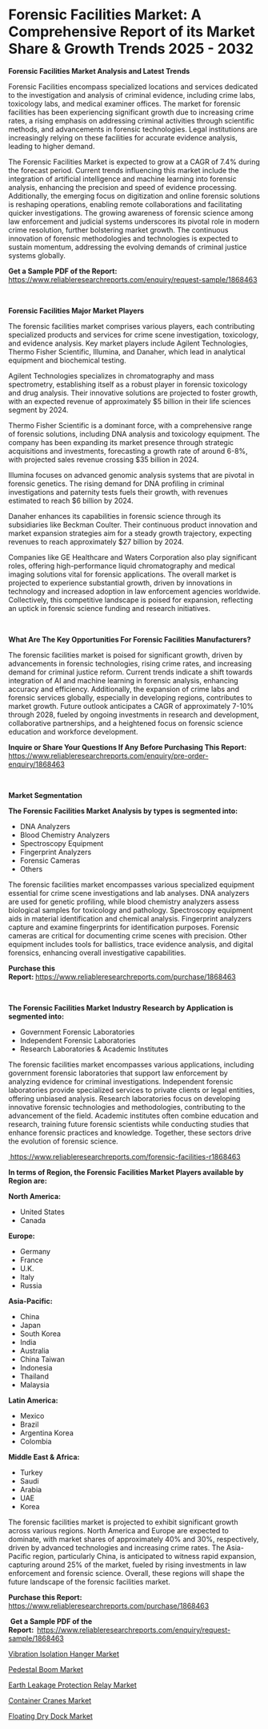 <p><h1>Forensic Facilities Market: A Comprehensive Report of its Market Share & Growth Trends 2025 - 2032</h1></p><p><strong>Forensic Facilities Market Analysis and Latest Trends</strong></p>
<p><p>Forensic Facilities encompass specialized locations and services dedicated to the investigation and analysis of criminal evidence, including crime labs, toxicology labs, and medical examiner offices. The market for forensic facilities has been experiencing significant growth due to increasing crime rates, a rising emphasis on addressing criminal activities through scientific methods, and advancements in forensic technologies. Legal institutions are increasingly relying on these facilities for accurate evidence analysis, leading to higher demand.</p><p>The Forensic Facilities Market is expected to grow at a CAGR of 7.4% during the forecast period. Current trends influencing this market include the integration of artificial intelligence and machine learning into forensic analysis, enhancing the precision and speed of evidence processing. Additionally, the emerging focus on digitization and online forensic solutions is reshaping operations, enabling remote collaborations and facilitating quicker investigations. The growing awareness of forensic science among law enforcement and judicial systems underscores its pivotal role in modern crime resolution, further bolstering market growth. The continuous innovation of forensic methodologies and technologies is expected to sustain momentum, addressing the evolving demands of criminal justice systems globally.</p></p>
<p><strong>Get a Sample PDF of the Report:&nbsp;</strong> <a href="https://www.reliableresearchreports.com/enquiry/request-sample/1868463?utm_campaign=10&utm_medium=2&utm_source=Github&utm_content=ia&utm_term=16022025&utm_id=forensic-facilities">https://www.reliableresearchreports.com/enquiry/request-sample/1868463</a></p>
<p>&nbsp;</p>
<p><strong>Forensic Facilities Major Market Players</strong></p>
<p><p>The forensic facilities market comprises various players, each contributing specialized products and services for crime scene investigation, toxicology, and evidence analysis. Key market players include Agilent Technologies, Thermo Fisher Scientific, Illumina, and Danaher, which lead in analytical equipment and biochemical testing. </p><p>Agilent Technologies specializes in chromatography and mass spectrometry, establishing itself as a robust player in forensic toxicology and drug analysis. Their innovative solutions are projected to foster growth, with an expected revenue of approximately $5 billion in their life sciences segment by 2024.</p><p>Thermo Fisher Scientific is a dominant force, with a comprehensive range of forensic solutions, including DNA analysis and toxicology equipment. The company has been expanding its market presence through strategic acquisitions and investments, forecasting a growth rate of around 6-8%, with projected sales revenue crossing $35 billion in 2024.</p><p>Illumina focuses on advanced genomic analysis systems that are pivotal in forensic genetics. The rising demand for DNA profiling in criminal investigations and paternity tests fuels their growth, with revenues estimated to reach $6 billion by 2024.</p><p>Danaher enhances its capabilities in forensic science through its subsidiaries like Beckman Coulter. Their continuous product innovation and market expansion strategies aim for a steady growth trajectory, expecting revenues to reach approximately $27 billion by 2024.</p><p>Companies like GE Healthcare and Waters Corporation also play significant roles, offering high-performance liquid chromatography and medical imaging solutions vital for forensic applications. The overall market is projected to experience substantial growth, driven by innovations in technology and increased adoption in law enforcement agencies worldwide. Collectively, this competitive landscape is poised for expansion, reflecting an uptick in forensic science funding and research initiatives.</p></p>
<p>&nbsp;</p>
<p><strong>What Are The Key Opportunities For Forensic Facilities Manufacturers?</strong></p>
<p><p>The forensic facilities market is poised for significant growth, driven by advancements in forensic technologies, rising crime rates, and increasing demand for criminal justice reform. Current trends indicate a shift towards integration of AI and machine learning in forensic analysis, enhancing accuracy and efficiency. Additionally, the expansion of crime labs and forensic services globally, especially in developing regions, contributes to market growth. Future outlook anticipates a CAGR of approximately 7-10% through 2028, fueled by ongoing investments in research and development, collaborative partnerships, and a heightened focus on forensic science education and workforce development.</p></p>
<p><strong>Inquire or Share Your Questions If Any Before Purchasing This Report:</strong> <a href="https://www.reliableresearchreports.com/enquiry/pre-order-enquiry/1868463?utm_campaign=10&utm_medium=2&utm_source=Github&utm_content=ia&utm_term=16022025&utm_id=forensic-facilities">https://www.reliableresearchreports.com/enquiry/pre-order-enquiry/1868463</a></p>
<p>&nbsp;</p>
<p><strong>Market Segmentation</strong></p>
<p><strong>The Forensic Facilities Market Analysis by types is segmented into:</strong></p>
<p><ul><li>DNA Analyzers</li><li>Blood Chemistry Analyzers</li><li>Spectroscopy Equipment</li><li>Fingerprint Analyzers</li><li>Forensic Cameras</li><li>Others</li></ul></p>
<p><p>The forensic facilities market encompasses various specialized equipment essential for crime scene investigations and lab analyses. DNA analyzers are used for genetic profiling, while blood chemistry analyzers assess biological samples for toxicology and pathology. Spectroscopy equipment aids in material identification and chemical analysis. Fingerprint analyzers capture and examine fingerprints for identification purposes. Forensic cameras are critical for documenting crime scenes with precision. Other equipment includes tools for ballistics, trace evidence analysis, and digital forensics, enhancing overall investigative capabilities.</p></p>
<p><strong>Purchase this Report:&nbsp;</strong><a href="https://www.reliableresearchreports.com/purchase/1868463?utm_campaign=10&utm_medium=2&utm_source=Github&utm_content=ia&utm_term=16022025&utm_id=forensic-facilities">https://www.reliableresearchreports.com/purchase/1868463</a></p>
<p>&nbsp;</p>
<p><strong>The Forensic Facilities Market Industry Research by Application is segmented into:</strong></p>
<p><ul><li>Government Forensic Laboratories</li><li>Independent Forensic Laboratories</li><li>Research Laboratories & Academic Institutes</li></ul></p>
<p><p>The forensic facilities market encompasses various applications, including government forensic laboratories that support law enforcement by analyzing evidence for criminal investigations. Independent forensic laboratories provide specialized services to private clients or legal entities, offering unbiased analysis. Research laboratories focus on developing innovative forensic technologies and methodologies, contributing to the advancement of the field. Academic institutes often combine education and research, training future forensic scientists while conducting studies that enhance forensic practices and knowledge. Together, these sectors drive the evolution of forensic science.</p></p>
<p><a href="https://www.reliableresearchreports.com/forensic-facilities-r1868463?utm_campaign=10&utm_medium=2&utm_source=Github&utm_content=ia&utm_term=16022025&utm_id=forensic-facilities">&nbsp;https://www.reliableresearchreports.com/forensic-facilities-r1868463</a></p>
<p><strong>In terms of Region, the Forensic Facilities Market Players available by Region are:</strong></p>
<p>
    <p> <strong> North America: </strong>
        <ul>
            <li>United States</li>
            <li>Canada</li>
        </ul>
        </p> 
    <p> <strong> Europe: </strong>
        <ul>
            <li>Germany</li>
            <li>France</li>
            <li>U.K.</li>
            <li>Italy</li>
            <li>Russia</li>
        </ul>
        </p> 
    <p> <strong> Asia-Pacific: </strong>
        <ul>
            <li>China</li>
            <li>Japan</li>
            <li>South Korea</li>
            <li>India</li>
            <li>Australia</li>
            <li>China Taiwan</li>
            <li>Indonesia</li>
            <li>Thailand</li>
            <li>Malaysia</li>
        </ul>
        </p> 
    <p> <strong> Latin America: </strong>
        <ul>
            <li>Mexico</li>
            <li>Brazil</li>
            <li>Argentina Korea</li>
            <li>Colombia</li>
        </ul>
        </p> 
    <p> <strong> Middle East & Africa: </strong>
        <ul>
            <li>Turkey</li>
            <li>Saudi</li>
            <li>Arabia</li>
            <li>UAE</li>
            <li>Korea</li>
        </ul>
    </p>
    </p>
<p><p>The forensic facilities market is projected to exhibit significant growth across various regions. North America and Europe are expected to dominate, with market shares of approximately 40% and 30%, respectively, driven by advanced technologies and increasing crime rates. The Asia-Pacific region, particularly China, is anticipated to witness rapid expansion, capturing around 25% of the market, fueled by rising investments in law enforcement and forensic science. Overall, these regions will shape the future landscape of the forensic facilities market.</p></p>
<p><strong>Purchase this Report: </strong><a href="https://www.reliableresearchreports.com/purchase/1868463?utm_campaign=10&utm_medium=2&utm_source=Github&utm_content=ia&utm_term=16022025&utm_id=forensic-facilities">https://www.reliableresearchreports.com/purchase/1868463</a></p>
<p>&nbsp;<strong>Get a Sample PDF of the Report:&nbsp;&nbsp;</strong><a href="https://www.reliableresearchreports.com/enquiry/request-sample/1868463?utm_campaign=10&utm_medium=2&utm_source=Github&utm_content=ia&utm_term=16022025&utm_id=forensic-facilities">https://www.reliableresearchreports.com/enquiry/request-sample/1868463</a></p>
<p><strong></strong></p>
<p><p><a href="https://github.com/barnickclara79/Market-Research-Report-List-1/blob/main/vibration-isolation-hanger-market.md?utm_campaign=10&utm_medium=2&utm_source=Github&utm_content=ia&utm_term=16022025&utm_id=forensic-facilities">Vibration Isolation Hanger Market</a></p><p><a href="https://github.com/waverlyam689/Market-Research-Report-List-1/blob/main/pedestal-boom-market.md?utm_campaign=10&utm_medium=2&utm_source=Github&utm_content=ia&utm_term=16022025&utm_id=forensic-facilities">Pedestal Boom Market</a></p><p><a href="https://github.com/tselahiara/Market-Research-Report-List-1/blob/main/earth-leakage-protection-relay-market.md?utm_campaign=10&utm_medium=2&utm_source=Github&utm_content=ia&utm_term=16022025&utm_id=forensic-facilities">Earth Leakage Protection Relay Market</a></p><p><a href="https://github.com/boyermaragaret8392/Market-Research-Report-List-1/blob/main/container-cranes-market.md?utm_campaign=10&utm_medium=2&utm_source=Github&utm_content=ia&utm_term=16022025&utm_id=forensic-facilities">Container Cranes Market</a></p><p><a href="https://github.com/anuellaruska/Market-Research-Report-List-1/blob/main/floating-dry-dock-market.md?utm_campaign=10&utm_medium=2&utm_source=Github&utm_content=ia&utm_term=16022025&utm_id=forensic-facilities">Floating Dry Dock Market</a></p></p>